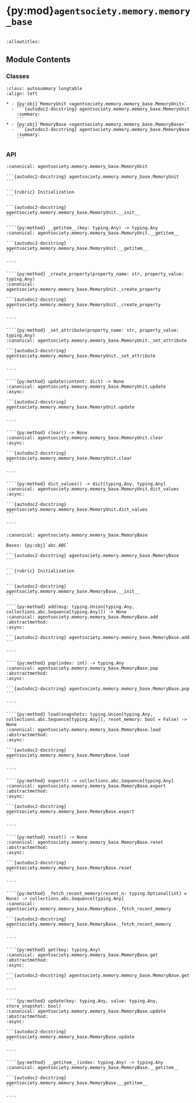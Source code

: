 # {py:mod}`agentsociety.memory.memory_base`

```{py:module} agentsociety.memory.memory_base
```

```{autodoc2-docstring} agentsociety.memory.memory_base
:allowtitles:
```

## Module Contents

### Classes

````{list-table}
:class: autosummary longtable
:align: left

* - {py:obj}`MemoryUnit <agentsociety.memory.memory_base.MemoryUnit>`
  - ```{autodoc2-docstring} agentsociety.memory.memory_base.MemoryUnit
    :summary:
    ```
* - {py:obj}`MemoryBase <agentsociety.memory.memory_base.MemoryBase>`
  - ```{autodoc2-docstring} agentsociety.memory.memory_base.MemoryBase
    :summary:
    ```
````

### API

`````{py:class} MemoryUnit(content: typing.Optional[dict] = None, required_attributes: typing.Optional[dict] = None, activate_timestamp: bool = False)
:canonical: agentsociety.memory.memory_base.MemoryUnit

```{autodoc2-docstring} agentsociety.memory.memory_base.MemoryUnit
```

```{rubric} Initialization
```

```{autodoc2-docstring} agentsociety.memory.memory_base.MemoryUnit.__init__
```

````{py:method} __getitem__(key: typing.Any) -> typing.Any
:canonical: agentsociety.memory.memory_base.MemoryUnit.__getitem__

```{autodoc2-docstring} agentsociety.memory.memory_base.MemoryUnit.__getitem__
```

````

````{py:method} _create_property(property_name: str, property_value: typing.Any)
:canonical: agentsociety.memory.memory_base.MemoryUnit._create_property

```{autodoc2-docstring} agentsociety.memory.memory_base.MemoryUnit._create_property
```

````

````{py:method} _set_attribute(property_name: str, property_value: typing.Any)
:canonical: agentsociety.memory.memory_base.MemoryUnit._set_attribute

```{autodoc2-docstring} agentsociety.memory.memory_base.MemoryUnit._set_attribute
```

````

````{py:method} update(content: dict) -> None
:canonical: agentsociety.memory.memory_base.MemoryUnit.update
:async:

```{autodoc2-docstring} agentsociety.memory.memory_base.MemoryUnit.update
```

````

````{py:method} clear() -> None
:canonical: agentsociety.memory.memory_base.MemoryUnit.clear
:async:

```{autodoc2-docstring} agentsociety.memory.memory_base.MemoryUnit.clear
```

````

````{py:method} dict_values() -> dict[typing.Any, typing.Any]
:canonical: agentsociety.memory.memory_base.MemoryUnit.dict_values
:async:

```{autodoc2-docstring} agentsociety.memory.memory_base.MemoryUnit.dict_values
```

````

`````

`````{py:class} MemoryBase()
:canonical: agentsociety.memory.memory_base.MemoryBase

Bases: {py:obj}`abc.ABC`

```{autodoc2-docstring} agentsociety.memory.memory_base.MemoryBase
```

```{rubric} Initialization
```

```{autodoc2-docstring} agentsociety.memory.memory_base.MemoryBase.__init__
```

````{py:method} add(msg: typing.Union[typing.Any, collections.abc.Sequence[typing.Any]]) -> None
:canonical: agentsociety.memory.memory_base.MemoryBase.add
:abstractmethod:
:async:

```{autodoc2-docstring} agentsociety.memory.memory_base.MemoryBase.add
```

````

````{py:method} pop(index: int) -> typing.Any
:canonical: agentsociety.memory.memory_base.MemoryBase.pop
:abstractmethod:
:async:

```{autodoc2-docstring} agentsociety.memory.memory_base.MemoryBase.pop
```

````

````{py:method} load(snapshots: typing.Union[typing.Any, collections.abc.Sequence[typing.Any]], reset_memory: bool = False) -> None
:canonical: agentsociety.memory.memory_base.MemoryBase.load
:abstractmethod:
:async:

```{autodoc2-docstring} agentsociety.memory.memory_base.MemoryBase.load
```

````

````{py:method} export() -> collections.abc.Sequence[typing.Any]
:canonical: agentsociety.memory.memory_base.MemoryBase.export
:abstractmethod:
:async:

```{autodoc2-docstring} agentsociety.memory.memory_base.MemoryBase.export
```

````

````{py:method} reset() -> None
:canonical: agentsociety.memory.memory_base.MemoryBase.reset
:abstractmethod:
:async:

```{autodoc2-docstring} agentsociety.memory.memory_base.MemoryBase.reset
```

````

````{py:method} _fetch_recent_memory(recent_n: typing.Optional[int] = None) -> collections.abc.Sequence[typing.Any]
:canonical: agentsociety.memory.memory_base.MemoryBase._fetch_recent_memory

```{autodoc2-docstring} agentsociety.memory.memory_base.MemoryBase._fetch_recent_memory
```

````

````{py:method} get(key: typing.Any)
:canonical: agentsociety.memory.memory_base.MemoryBase.get
:abstractmethod:
:async:

```{autodoc2-docstring} agentsociety.memory.memory_base.MemoryBase.get
```

````

````{py:method} update(key: typing.Any, value: typing.Any, store_snapshot: bool)
:canonical: agentsociety.memory.memory_base.MemoryBase.update
:abstractmethod:
:async:

```{autodoc2-docstring} agentsociety.memory.memory_base.MemoryBase.update
```

````

````{py:method} __getitem__(index: typing.Any) -> typing.Any
:canonical: agentsociety.memory.memory_base.MemoryBase.__getitem__

```{autodoc2-docstring} agentsociety.memory.memory_base.MemoryBase.__getitem__
```

````

`````
